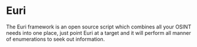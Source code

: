 # Euri
The Euri framework is an open source script which combines all your OSINT needs into one place, just point Euri at a target and it will perform all manner of enumerations to seek out information. 
